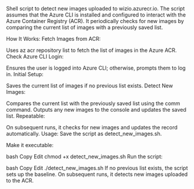 Shell script to detect new images uploaded to wizio.azurecr.io. The script assumes that the Azure CLI is installed and configured to interact with the Azure Container Registry (ACR). It periodically checks for new images by comparing the current list of images with a previously saved list.

How It Works:
Fetch Images from ACR:

Uses az acr repository list to fetch the list of images in the Azure ACR.
Check Azure CLI Login:

Ensures the user is logged into Azure CLI; otherwise, prompts them to log in.
Initial Setup:

Saves the current list of images if no previous list exists.
Detect New Images:

Compares the current list with the previously saved list using the comm command.
Outputs any new images to the console and updates the saved list.
Repeatable:

On subsequent runs, it checks for new images and updates the record automatically.
Usage:
Save the script as detect_new_images.sh.

Make it executable:

bash
Copy
Edit
chmod +x detect_new_images.sh
Run the script:

bash
Copy
Edit
./detect_new_images.sh
If no previous list exists, the script sets up the baseline. On subsequent runs, it detects new images uploaded to the ACR.
